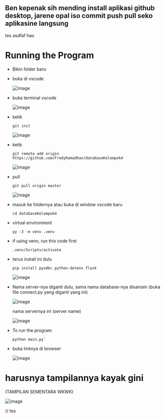 ## Ben kepenak sih mending install aplikasi github desktop, jarene opal iso commit push pull seko aplikasine langsung
tes
asdfaf
hao



# Running the Program
- Bikin folder baru
- buka di vscode

  ![image](https://github.com/user-attachments/assets/c8edf4fa-58c0-423f-a8c3-15084e3374c4)

- buka terminal vscode

  ![image](https://github.com/user-attachments/assets/7d8bb244-e053-451e-ac30-42fb2c9ba4c4)

- ketik

      git init
  
  ![image](https://github.com/user-attachments/assets/3cfd7ceb-ebfa-4981-a416-e9054713a467)

- ketik

      git remote add origin https://github.com/FredyRamadhan/databaseKelompok4

  ![image](https://github.com/user-attachments/assets/d53b87b3-501b-4847-ba41-d8a1abbb787f)

- pull

      git pull origin master

  ![image](https://github.com/user-attachments/assets/c8267381-a2e6-42f8-809a-2188fbe880ee)

- masuk ke foldernya atau buka di window vscode baru

      cd databaseKelompok4

- virtual environment

      py -3 -m venv .venv

- if using venv, run this code first

      .venv/Scripts/activate

- terus install ini dulu

      pip install pyodbc python-dotenv flask

  ![image](https://github.com/user-attachments/assets/4c90c0f5-e484-4434-9318-c741bae689b0)

- Nama server-nya diganti dulu, sama nama database-nya disamain (buka file connect.py yang diganti yang ini)


  ![image](https://github.com/user-attachments/assets/e14180b1-b7f5-47be-ac32-78271d67ec01)

  nama servernya ini (server name)

  ![image](https://github.com/user-attachments/assets/07ea63c9-db51-4aec-bc20-23844b97bd66)


- To run the program
    
      python main.py`

- buka linknya di browser

  ![image](https://github.com/user-attachments/assets/f11860c2-3635-436c-9db3-4eae11d2828e)


# harusnya tampilannya kayak gini
(TAMPILAN SEMENTARA WKWK)

![image](https://github.com/user-attachments/assets/2522584d-ec1b-4e7b-9af4-3039e93f6992)

// tes
